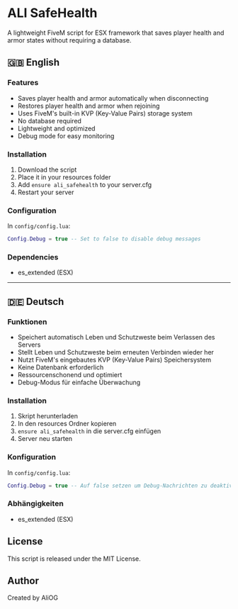 # ALI SafeHealth

A lightweight FiveM script for ESX framework that saves player health and armor states without requiring a database.

## 🇬🇧 English

### Features
- Saves player health and armor automatically when disconnecting
- Restores player health and armor when rejoining
- Uses FiveM's built-in KVP (Key-Value Pairs) storage system
- No database required
- Lightweight and optimized
- Debug mode for easy monitoring

### Installation
1. Download the script
2. Place it in your resources folder
3. Add `ensure ali_safehealth` to your server.cfg
4. Restart your server

### Configuration
In `config/config.lua`:
```lua
Config.Debug = true -- Set to false to disable debug messages
```

### Dependencies
- es_extended (ESX)

---

## 🇩🇪 Deutsch

### Funktionen
- Speichert automatisch Leben und Schutzweste beim Verlassen des Servers
- Stellt Leben und Schutzweste beim erneuten Verbinden wieder her
- Nutzt FiveM's eingebautes KVP (Key-Value Pairs) Speichersystem
- Keine Datenbank erforderlich
- Ressourcenschonend und optimiert
- Debug-Modus für einfache Überwachung

### Installation
1. Skript herunterladen
2. In den resources Ordner kopieren
3. `ensure ali_safehealth` in die server.cfg einfügen
4. Server neu starten

### Konfiguration
In `config/config.lua`:
```lua
Config.Debug = true -- Auf false setzen um Debug-Nachrichten zu deaktivieren
```

### Abhängigkeiten
- es_extended (ESX)

## License
This script is released under the MIT License.

## Author
Created by AliOG
